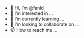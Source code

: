 - 👋 Hi, I’m @fanld
- 👀 I’m interested in ...
- 🌱 I’m currently learning ...
- 💞️ I’m looking to collaborate on ...
- 📫 How to reach me ...

<!---
fanld/fanld is a ✨ special ✨ repository because its `README.md` (this file) appears on your GitHub profile.
You can click the Preview link to take a look at your changes.
--->
